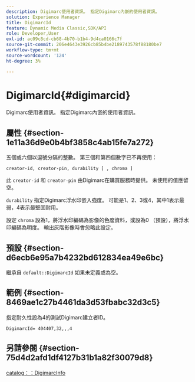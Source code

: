 ```yaml
---
description: Digimarc使用者資訊。 指定Digimarc內嵌的使用者資訊。
solution: Experience Manager
title: DigimarcId
feature: Dynamic Media Classic,SDK/API
role: Developer,User
exl-id: ac09c8cd-cb68-4b70-b1b4-9d4ca0166c7f
source-git-commit: 206e4643e3926cb85b4be2189743578f88180be7
workflow-type: tm+mt
source-wordcount: '124'
ht-degree: 3%

---
```


# DigimarcId{#digimarcid}

Digimarc使用者資訊。 指定Digimarc內嵌的使用者資訊。

## 屬性 {#section-1e11a36d9e0b4bf3858c4ab15fe7a272}

五個或六個以逗號分隔的整數。 第三個和第四個數字已不再使用：

`creator-id, creator-pin, durability [ , chroma ]`

此 `creator-id` 和 `creator-pin` 由Digimarc在購買服務時提供。 未使用的值應留空。

`durability` 指定Digimarc浮水印嵌入強度。 可能是1、2、3或4，其中1表示最弱，4表示最堅固耐用。

設定 `chroma` 設為1，將浮水印編碼為影像的色度資料，或設為0 （預設），將浮水印編碼為明度。 輸出灰階影像時會忽略此設定。

## 預設 {#section-d6ecb6e95a7b4232bd612834ea49e6bc}

繼承自 `default::DigimarcId` 如果未定義或為空。

## 範例 {#section-8469ae1c27b4461da3d53fbabc32d3c5}

指定耐久性設為4的測試Digimarc建立者ID。

`DigimarcId= 404407,32,,,4`

## 另請參閱 {#section-75d4d2afd1df4127b31b1a82f30079d8}

[catalog：：DigimarcInfo](../../../../../is-api/image-catalog/image-serving-api-ref/c-image-catalog-reference/c-image-svg-data-reference/c-image-data-reference/r-digimarcinfo-cat.md#reference-4925764ed683466bb7af4b807c86f8ba)
